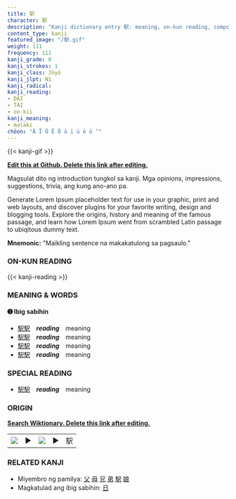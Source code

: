 ```yaml
---
title: 駅
character: 駅
description: "Kanji dictionary entry 駅: meaning, on-kun reading, compounds, origin, related kanji"
content_type: kanji
featured_image: "/駅.gif"
weight: 111
frequency: 111
kanji_grade: 0
kanji_strokes: 1
kanji_class: Jōyō
kanji_jlpt: N1
kanji_radical: 
kanji_reading: 
- DAI
- TAI
- oo-kii
kanji_meaning:
- malaki
chōon: "Ā Ī Ū Ē Ō ā ī ū ē ō ’"
---
```

[//]: # (Don't edit the line below. Kanji animated GIF code is automatically generated.)
{{< kanji-gif >}}

[//]: # (Edit below this line.)

**[Edit this at Github. Delete this link after editing.](https://github.com/tim0g/tim/tree/main/content/kanji/駅/index.md)**

Magsulat dito ng introduction tungkol sa kanji. Mga opinions, impressions, suggestions, trivia, ang kung ano-ano pa.

Generate Lorem Ipsum placeholder text for use in your graphic, print and web layouts, and discover plugins for your favorite writing, design and blogging tools. Explore the origins, history and meaning of the famous passage, and learn how Lorem Ipsum went from scrambled Latin passage to ubiqitous dummy text.
 
**Mnemonic:** "Maikling sentence na makakatulong sa pagsaulo."

### ON-KUN READING

[//]: # (Don't edit the line below. ON-KUN READING code is automatically generated.)
{{< kanji-reading >}}

### MEANING & WORDS

#### ➊ **Ibig sabihin**
  - [駅](../駅)[駅](../駅)　***reading***　meaning
  - [駅](../駅)[駅](../駅)　***reading***　meaning
  - [駅](../駅)[駅](../駅)　***reading***　meaning
  - [駅](../駅)[駅](../駅)　***reading***　meaning

### SPECIAL READING
  - [駅](../駅)[駅](../駅)　***reading***　meaning

### ORIGIN

**[Search Wiktionary. Delete this link after editing.](https://wiktionary.org/wiki/駅)**
<table class="kanji-table"><tr><td>
<img src="60px-駅-bronze.svg.png">
</td><td>▶</td><td>
<img src="60px-駅-oracle.svg.png">
</td><td>▶</td>
<td class="kanji-origin">駅</td>
</tr></table>

### RELATED KANJI
- Miyembro ng pamilya: [父](../父) [母](../母) [兄](../兄) [弟](../弟) [駅](../駅) [娘](../娘)
- Magkatulad ang ibig sabihin: [日](../日)
